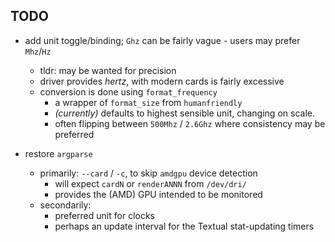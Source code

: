 ## TODO

- add unit toggle/binding; `Ghz` can be fairly vague - users may prefer `Mhz`/`Hz`
    - tldr: may be wanted for precision
    - driver provides *hertz*, with modern cards is fairly excessive
    - conversion is done using `format_frequency`
        - a wrapper of `format_size` from `humanfriendly`
        - _(currently)_ defaults to highest sensible unit, changing on scale. 
        - often flipping between `500Mhz` / `2.6Ghz` where consistency may be preferred

- restore `argparse`
    - primarily: `--card` / `-c`, to skip `amdgpu` device detection
        - will expect `cardN` or `renderANNN` from `/dev/dri/` 
        - provides the (AMD) GPU intended to be monitored
    - secondarily:
        - preferred unit for clocks
        - perhaps an update interval for the Textual stat-updating timers
